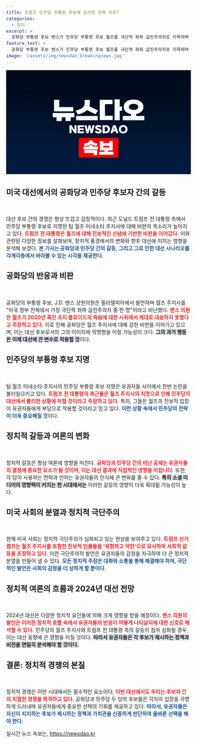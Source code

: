 ```yaml
---
title: 트럼프 민주당 부통령 후보에 감사한 진짜 이유?
categories:
  - 정치
excerpt: >
  공화당 부통령 후보 밴스가 민주당 부통령 후보 월즈를 극단적 좌파 급진주의자로 지목하며 강하게 비판했다. 트럼프 캠프는 월즈를 선택한 해리스를 위험할 정도로 진보적이라며 반격하고 나섰다. 이 대선의 판세가 어떻게 변할지 궁금하다!
feature_text: >
  공화당 부통령 후보 밴스가 민주당 부통령 후보 월즈를 극단적 좌파 급진주의자로 지목하며 강하게 비판했다. 트럼프 캠프는 월즈를 선택한 해리스를 위험할 정도로 진보적이라며 반격하고 나섰다. 이 대선의 판세가 어떻게 변할지 궁금하다!
image: '/assets/img/newsdao_breakingnews.jpg'
---
```


<p><img src="/assets/img/newsdao_breakingnews.jpg" alt="ontimetimes 속보" /></p>

<h2 data-ke-size="size26">미국 대선에서의 공화당과 민주당 후보자 간의 갈등</h2>

<p data-ke-size="size16">&nbsp;</p>

<p>대선 후보 간의 경쟁은 항상 뜨겁고 감정적이다. 최근 도널드 트럼프 전 대통령 측에서 민주당 부통령 후보로 지명된 팀 월즈 미네소타 주지사에 대해 비판의 목소리가 높아지고 있다. <b><span style="color: #ee2323;">트럼프 전 대통령은 월즈에 대해 진보적인 신념에 기반한 비판을 이어갔다.</span></b> 이와 관련된 다양한 정보를 살펴보며, 정치적 풍경에서의 변화와 향후 대선에 미치는 영향을 분석해 보겠다. <b><span style="color: #1a5490;">본 기사는 공화당과 민주당 간의 갈등, 그리고 그로 인한 대선 시나리오를 각계각층에서 바라볼 수 있는 시각을 제공한다.</span></b></p>

<h2 data-ke-size="size26">공화당의 반응과 비판</h2>

<p data-ke-size="size16">&nbsp;</p>

<p>공화당의 부통령 후보, J.D. 밴스 상원의원은 필라델피아에서 발언하며 월즈 주지사를 "미국 정부 전체에서 가장 극단적 좌파 급진주의자 중 한 명"이라고 비난했다. <b><span style="color: #ee2323;">밴스 의원은 월즈가 2020년 흑인 조지 플로이드의 죽음에 대한 시위에서 제대로 대응하지 못했다고 주장하고 있다.</span></b> 이로 인해 공화당은 월즈 주지사에 대해 강한 비판을 이어가고 있으며, 이는 대선 후보로서의 그의 이미지에 악영향을 미칠 가능성이 크다. <b><span style="background-color: #21538527;">그의 과거 행동은 이제 대선에 큰 변수로 작용할 것</span></b>이다.</p>

<h2 data-ke-size="size26">민주당의 부통령 후보 지명</h2>

<p data-ke-size="size16">&nbsp;</p>

<p>팀 월즈 미네소타 주지사의 민주당 부통령 후보 지명은 유권자들 사이에서 찬반 논란을 불러일으키고 있다. <b><span style="color: #ee2323;">트럼프 전 대통령의 측근들은 월즈 주지사의 지명으로 인해 민주당이 대선에서 불리한 상황에 처할 것이라고 주장하고 있다.</span></b> 특히, 그들은 월즈의 진보적 입장이 유권자들에게 부담으로 작용할 것이라고 믿고 있다. <b><span style="color: #1a5490;">이런 상황 속에서 민주당의 전략이 더욱 중요해질 것</span></b>이다.</p>

<h2 data-ke-size="size26">정치적 갈등과 여론의 변화</h2>

<p data-ke-size="size16">&nbsp;</p>

<p>정치적 갈등은 항상 여론에 영향을 미친다. <b><span style="color: #ee2323;">공화당과 민주당 간의 비난 공세는 유권자들의 결정에 중요한 요소가 될 것이며, 이는 대선 결과에 직접적인 영향을 미칩니다.</span></b> 또한, 각 당이 사용하는 전략과 언어는 유권자들의 인식에 큰 변화를 줄 수 있다. <b><span style="background-color: #21538527;">특히 소셜 미디어의 영향력이 커지는 현 시대에서는</span></b> 이러한 갈등의 영향이 더욱 확대될 가능성이 높다.</p>

<h2 data-ke-size="size26">미국 사회의 분열과 정치적 극단주의</h2>

<p data-ke-size="size16">&nbsp;</p>

<p>현재 미국 사회는 정치적 극단주의가 심화되고 있는 현상을 보여주고 있다. <b><span style="color: #ee2323;">트럼프 선거캠프는 월즈 주지사를 포함한 진보적 인물들을 '위험하고 약한'으로 묘사하며 사회적 갈등을 조장하고 있다.</span></b> 이런 극단주의적 발언은 유권자들의 감정을 자극하여 더 큰 정치적 분열을 만들어 낼 수 있다. <b><span style="color: #1a5490;">모든 정치적 주장은 대화와 소통을 통해 해결해야 하며, 극단적인 발언은 사회의 감정을 더 상하게 할 뿐이다.</span></b></p>

<h2 data-ke-size="size26">정치적 여론의 흐름과 2024년 대선 전망</h2>

<p data-ke-size="size16">&nbsp;</p>

<p>2024년 대선은 다양한 정치적 요인들에 의해 크게 영향을 받을 예정이다. <b><span style="color: #ee2323;">밴스 의원의 발언은 이러한 정치적 흐름 속에서 유권자들의 반응이 어떻게 나타날지에 대한 신호로 해석할 수 있다.</span></b> 민주당의 월즈 주지사와 트럼프 전 대통령 측의 갈등이 점차 심화될 경우, 이는 대선 동향에 큰 영향을 미칠 것이다. <b><span style="background-color: #21538527;">따라서 유권자들은 각 후보가 제시하는 정책과 비전을 면밀히 분석해야 할 것이다.</span></b> </p>

<h2 data-ke-size="size26">결론: 정치적 경쟁의 본질</h2>

<p data-ke-size="size16">&nbsp;</p>

<p>정치적 경쟁은 어떤 시대에서든 필수적인 요소이다. <b><span style="color: #ee2323;">이번 대선에서도 우리는 후보자 간의 치열한 경쟁을 목격하고 있다.</span></b> 공화당과 민주당 두 당의 후보들은 각자의 입장을 극명하게 드러내며 유권자들에게 중요한 선택의 기회를 제공하고 있다. <b><span style="color: #1a5490;">따라서, 유권자들은 자신이 지지하는 후보가 제시하는 정책과 가치관을 신중하게 판단하여 올바른 선택을 해야 한다.</span></b></p>
실시간 뉴스 속보는, <a href="https://newsdao.kr" rel="dofollow">https://newsdao.kr</a>


